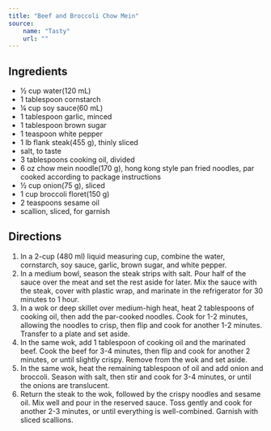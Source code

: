 ```yaml
---
title: "Beef and Broccoli Chow Mein"
source:
    name: "Tasty"
    url: ""
---
```


## Ingredients

-   ½ cup water(120 mL)
-   1 tablespoon cornstarch
-   ¼ cup soy sauce(60 mL)
-   1 tablespoon garlic, minced
-   1 tablespoon brown sugar
-   1 teaspoon white pepper
-   1 lb flank steak(455 g), thinly sliced
-   salt, to taste
-   3 tablespoons cooking oil, divided
-   6 oz chow mein noodle(170 g), hong kong style pan fried noodles, par cooked according to package instructions
-   ½ cup onion(75 g), sliced
-   1 cup broccoli floret(150 g)
-   2 teaspoons sesame oil
-   scallion, sliced, for garnish

## Directions

1. In a 2-cup (480 ml) liquid measuring cup, combine the water, cornstarch, soy sauce, garlic, brown sugar, and white pepper.
1. In a medium bowl, season the steak strips with salt. Pour half of the sauce over the meat and set the rest aside for later. Mix the sauce with the steak, cover with plastic wrap, and marinate in the refrigerator for 30 minutes to 1 hour.
1. In a wok or deep skillet over medium-high heat, heat 2 tablespoons of cooking oil, then add the par-cooked noodles. Cook for 1-2 minutes, allowing the noodles to crisp, then flip and cook for another 1-2 minutes. Transfer to a plate and set aside.
1. In the same wok, add 1 tablespoon of cooking oil and the marinated beef. Cook the beef for 3-4 minutes, then flip and cook for another 2 minutes, or until slightly crispy. Remove from the wok and set aside.
1. In the same wok, heat the remaining tablespoon of oil and add onion and broccoli. Season with salt, then stir and cook for 3-4 minutes, or until the onions are translucent.
1. Return the steak to the wok, followed by the crispy noodles and sesame oil. Mix well and pour in the reserved sauce. Toss gently and cook for another 2-3 minutes, or until everything is well-combined. Garnish with sliced scallions.
